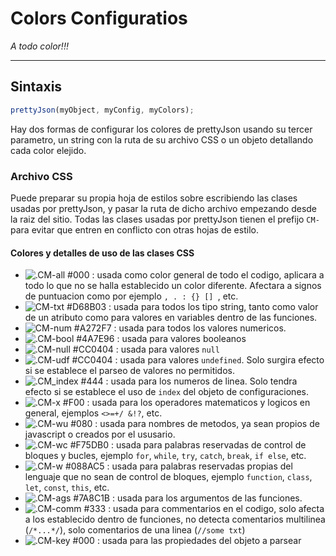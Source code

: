 # Colors Configuratios
_A todo color!!!_

---
## Sintaxis
```javascript
prettyJson(myObject, myConfig, myColors);
```
Hay dos formas de configurar los colores de prettyJson usando su tercer parametro, un string con la ruta de su archivo CSS o un objeto detallando cada color elejido.

### Archivo CSS
Puede preparar su propia hoja de estilos sobre escribiendo las clases usadas por prettyJson, y pasar la ruta de dicho archivo empezando desde la raiz del sitio. Todas las clases usadas por prettyJson tienen el prefijo `CM-` para evitar que entren en conflicto con otras hojas de estilo. 

#### Colores y detalles de uso de las clases CSS
* ![.CM-all #000](https://img.shields.io/badge/CM--all-%23000-%23000 "#000")
  : usada como color general de todo el codigo, aplicara a todo lo que no se halla establecido un color diferente. Afectara a signos de puntuacion como por ejemplo `, . : {} [] `, etc.
* ![CM-txt #D68B03](https://img.shields.io/badge/CM--txt-%23D68B03-%23D68B03 "#D68B03")
  : usada para todos los tipo string, tanto como valor de un atributo como para valores en variables dentro de las funciones.
* ![CM-num #A272F7](https://img.shields.io/badge/CM--num-%23A272F7-%23A272F7 "#A272F7")
  : usada para todos los valores numericos.
* ![.CM-bool #4A7E96](https://img.shields.io/badge/CM--bool-%234A7E96-%234A7E96 "#4A7E96")
  : usada para valores booleanos
* ![.CM-null #CC0404](https://img.shields.io/badge/CM--null-%23CC0404-%23CC0404 "#CC0404")
  : usada para valores `null`
* ![.CM-udf #CC0404](https://img.shields.io/badge/CM--udf-%23CC0404-%23CC0404 "#CC0404")
  : usada para valores `undefined`. Solo surgira efecto si se establece el parseo de valores no permitidos.
* ![.CM_index #444](https://img.shields.io/badge/CM--index-%23444-%23444 "#444") 
  : usada para los numeros de linea. Solo tendra efecto si se establece el uso de `index` del objeto de configuraciones.
 * ![.CM-x #F00](https://img.shields.io/badge/CM--x-%23F00-%23F00 "#F00")
   : usada para los operadores matematicos y logicos en general, ejemplos `<>=+/ &!?`, etc.
 * ![.CM-wu #080](https://img.shields.io/badge/CM--wu-%23080-%23080 "#080")
   : usada para nombres de metodos, ya sean propios de javascript o creados por el ususario.
 * ![.CM-wc #F75DB0](https://img.shields.io/badge/CM--wc-%23F75DB0-%23F75DB0 "#F75DB0")
   : usada para palabras reservadas de control de bloques y bucles, ejemplo `for`, `while`, `try`, `catch`, `break`, `if else`, etc.
 * ![.CM-w #088AC5](https://img.shields.io/badge/CM--w-%23088AC5-%23088AC5 "#088AC5")
    : usada para palabras reservadas propias del lenguaje que no sean de control de bloques, ejemplo `function`, `class`, `let`, `const`, `this`, etc.
  * ![.CM-ags #7A8C1B](https://img.shields.io/badge/CM--ags-%237A8C1B-%237A8C1B "#7A8C1B")
    : usada para los argumentos de las funciones.
 * ![.CM-comm #333](https://img.shields.io/badge/CM--comm-%23333-%23333 "#333")
    : usada para commentarios en el codigo, solo afecta a los establecido dentro de funciones, no detecta comentarios multilinea (`/*...*/`), solo comentarios de una linea (`//some txt`)
 * ![.CM-key #000](https://img.shields.io/badge/CM--key-%23000-%23000 "#000")
    : usada para las propiedades del objeto a parsear


